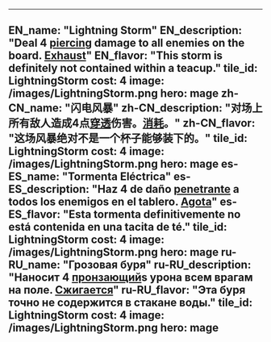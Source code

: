 ---

EN_name: "Lightning Storm"
EN_description: "Deal 4 <u>piercing</u> damage to all enemies on the board.  <u>Exhaust</u>"
EN_flavor: "This storm is definitely not contained within a teacup."
tile_id: LightningStorm
cost: 4
image: /images/LightningStorm.png
hero: mage
zh-CN_name: "闪电风暴"
zh-CN_description: "对场上所有敌人造成4点<u>穿透</u>伤害。<u>消耗</u>。"
zh-CN_flavor: "这场风暴绝对不是一个杯子能够装下的。"
tile_id: LightningStorm
cost: 4
image: /images/LightningStorm.png
hero: mage
es-ES_name: "Tormenta Eléctrica"
es-ES_description: "Haz 4 de daño <u>penetrante</u> a todos los enemigos en el tablero. <u>Agota</u>"
es-ES_flavor: "Esta tormenta definitivemente no está contenida en una tacita de té."
tile_id: LightningStorm
cost: 4
image: /images/LightningStorm.png
hero: mage
ru-RU_name: "Грозовая буря"
ru-RU_description: "Наносит 4 <u>пронзающий</u>s урона всем врагам на поле.  <u>Сжигается</u>"
ru-RU_flavor: "Эта буря точно не содержится в стакане воды."
tile_id: LightningStorm
cost: 4
image: /images/LightningStorm.png
hero: mage
---